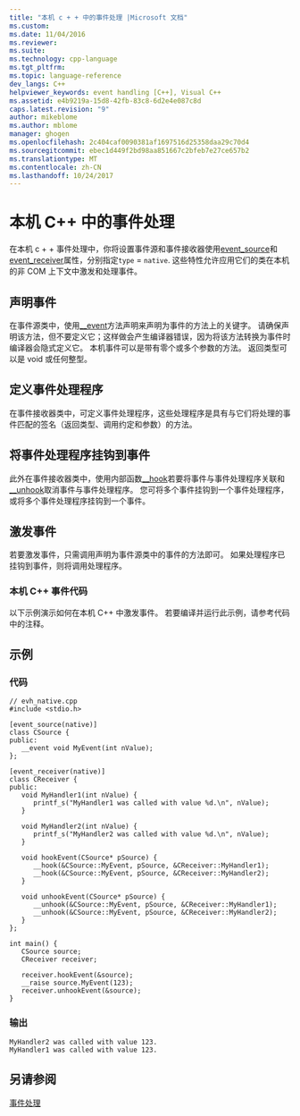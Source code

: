 ```yaml
---
title: "本机 c + + 中的事件处理 |Microsoft 文档"
ms.custom: 
ms.date: 11/04/2016
ms.reviewer: 
ms.suite: 
ms.technology: cpp-language
ms.tgt_pltfrm: 
ms.topic: language-reference
dev_langs: C++
helpviewer_keywords: event handling [C++], Visual C++
ms.assetid: e4b9219a-15d8-42fb-83c8-6d2e4e087c8d
caps.latest.revision: "9"
author: mikeblome
ms.author: mblome
manager: ghogen
ms.openlocfilehash: 2c404caf0090381af1697516d25358daa29c70d4
ms.sourcegitcommit: ebec1d449f2bd98aa851667c2bfeb7e27ce657b2
ms.translationtype: MT
ms.contentlocale: zh-CN
ms.lasthandoff: 10/24/2017
---
```

# <a name="event-handling-in-native-c"></a>本机 C++ 中的事件处理
在本机 c + + 事件处理中，你将设置事件源和事件接收器使用[event_source](../windows/event-source.md)和[event_receiver](../windows/event-receiver.md)属性，分别指定`type` = `native`. 这些特性允许应用它们的类在本机的非 COM 上下文中激发和处理事件。  
  
## <a name="declaring-events"></a>声明事件  
 在事件源类中，使用[__event](../cpp/event.md)方法声明来声明为事件的方法上的关键字。 请确保声明该方法，但不要定义它；这样做会产生编译器错误，因为将该方法转换为事件时编译器会隐式定义它。 本机事件可以是带有零个或多个参数的方法。 返回类型可以是 void 或任何整型。  
  
## <a name="defining-event-handlers"></a>定义事件处理程序  
 在事件接收器类中，可定义事件处理程序，这些处理程序是具有与它们将处理的事件匹配的签名（返回类型、调用约定和参数）的方法。  
  
## <a name="hooking-event-handlers-to-events"></a>将事件处理程序挂钩到事件  
 此外在事件接收器类中，使用内部函数[__hook](../cpp/hook.md)若要将事件与事件处理程序关联和[__unhook](../cpp/unhook.md)取消事件与事件处理程序。 您可将多个事件挂钩到一个事件处理程序，或将多个事件处理程序挂钩到一个事件。  
  
## <a name="firing-events"></a>激发事件  
 若要激发事件，只需调用声明为事件源类中的事件的方法即可。 如果处理程序已挂钩到事件，则将调用处理程序。  
  
### <a name="native-c-event-code"></a>本机 C++ 事件代码  
 以下示例演示如何在本机 C++ 中激发事件。 若要编译并运行此示例，请参考代码中的注释。  
  
## <a name="example"></a>示例  
  
### <a name="code"></a>代码  
  
```  
// evh_native.cpp  
#include <stdio.h>  
  
[event_source(native)]  
class CSource {  
public:  
   __event void MyEvent(int nValue);  
};  
  
[event_receiver(native)]  
class CReceiver {  
public:  
   void MyHandler1(int nValue) {  
      printf_s("MyHandler1 was called with value %d.\n", nValue);  
   }  
  
   void MyHandler2(int nValue) {  
      printf_s("MyHandler2 was called with value %d.\n", nValue);  
   }  
  
   void hookEvent(CSource* pSource) {  
      __hook(&CSource::MyEvent, pSource, &CReceiver::MyHandler1);  
      __hook(&CSource::MyEvent, pSource, &CReceiver::MyHandler2);  
   }  
  
   void unhookEvent(CSource* pSource) {  
      __unhook(&CSource::MyEvent, pSource, &CReceiver::MyHandler1);  
      __unhook(&CSource::MyEvent, pSource, &CReceiver::MyHandler2);  
   }  
};  
  
int main() {  
   CSource source;  
   CReceiver receiver;  
  
   receiver.hookEvent(&source);  
   __raise source.MyEvent(123);  
   receiver.unhookEvent(&source);  
}  
```  
  
### <a name="output"></a>输出  
  
```  
MyHandler2 was called with value 123.  
MyHandler1 was called with value 123.  
```  
  
## <a name="see-also"></a>另请参阅  
 [事件处理](../cpp/event-handling.md)